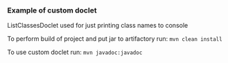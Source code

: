 
### Example of custom doclet

ListClassesDoclet used for just printing class names to console

To perform build of project and put jar to artifactory run: `mvn clean install`

To use custom doclet run: `mvn javadoc:javadoc`
